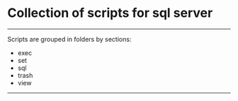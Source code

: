 # Collection of scripts for sql server
***
Scripts are grouped in folders by sections:
- exec
- set
- sql
- trash
- view
***